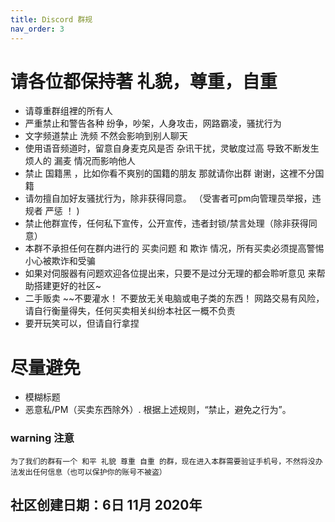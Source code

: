 ```yaml
---
title: Discord 群规
nav_order: 3
---
```


# 请各位都保持著 礼貌，尊重，自重
 - 请尊重群组裡的所有人
 - 严重禁止和警告各种 纷争，吵架，人身攻击，网路霸凌，骚扰行为
 - 文字频道禁止 洗频 不然会影响到别人聊天
 - 使用语音频道时，留意自身麦克风是否 杂讯干扰，灵敏度过高 导致不断发生烦人的 漏麦 情况而影响他人
 - 禁止 国籍黑 ，比如你看不爽别的国籍的朋友 那就请你出群 谢谢，这裡不分国籍
 - 请勿擅自加好友骚扰行为，除非获得同意。 （受害者可pm向管理员举报，违规者 严惩 ！ )
 - 禁止他群宣传，任何私下宣传，公开宣传，违者封锁/禁言处理（除非获得同意）
 - 本群不承担任何在群内进行的 买卖问题 和 欺诈 情况，所有买卖必须提高警惕小心被欺诈和受骗
 - 如果对伺服器有问题欢迎各位提出来，只要不是过分无理的都会聆听意见 来帮助搭建更好的社区~
 - 二手贩卖 ~~不要灌水！ 不要放无关电脑或电子类的东西！ 网路交易有风险，请自行衡量得失，任何买卖相关纠纷本社区一概不负责
 - 要开玩笑可以，但请自行拿捏

# 尽量避免
 - 模糊标题
 - 恶意私/PM（买卖东西除外）. 根据上述规则，“禁止，避免之行为”。

<div class="p-2 pl-6 border-l-8 bg-yellow-600 bg-opacity-20 border-yellow-500">
    <h3><span class="material-icons">warning</span> 注意</h3>

    为了我们的群有一个 和平 礼貌 尊重 自重 的群，现在进入本群需要验证手机号，不然将没办法发出任何信息（也可以保护你的账号不被盗）
</div>

## 社区创建日期：6日 11月 2020年
